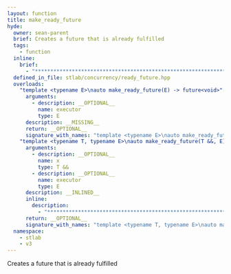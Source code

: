 ```yaml
---
layout: function
title: make_ready_future
hyde:
  owner: sean-parent
  brief: Creates a future that is already fulfilled
  tags:
    - function
  inline:
    brief:
      - "***********************************************************************************************"
  defined_in_file: stlab/concurrency/ready_future.hpp
  overloads:
    "template <typename E>\nauto make_ready_future(E) -> future<void>":
      arguments:
        - description: __OPTIONAL__
          name: executor
          type: E
      description: __MISSING__
      return: __OPTIONAL__
      signature_with_names: "template <typename E>\nauto make_ready_future(E executor) -> future<void>"
    "template <typename T, typename E>\nauto make_ready_future(T &&, E) -> future<std::decay_t<T>>":
      arguments:
        - description: __OPTIONAL__
          name: x
          type: T &&
        - description: __OPTIONAL__
          name: executor
          type: E
      description: __INLINED__
      inline:
        description:
          - "***********************************************************************************************"
      return: __OPTIONAL__
      signature_with_names: "template <typename T, typename E>\nauto make_ready_future(T && x, E executor) -> future<std::decay_t<T>>"
  namespace:
    - stlab
    - v3
---
```

Creates a future that is already fulfilled
